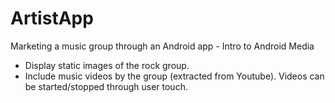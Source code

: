 ArtistApp
=========

Marketing a music group through an Android app - Intro to Android Media
- Display static images of the rock group.
- Include music videos by the group (extracted from Youtube). Videos can be started/stopped through user touch.
